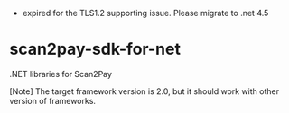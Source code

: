 
* expired for the TLS1.2 supporting issue. Please migrate to .net 4.5

# scan2pay-sdk-for-net
.NET libraries for Scan2Pay

[Note] The target framework version is 2.0, but it should work with other version of frameworks.
